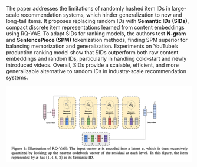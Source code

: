 
The paper addresses the limitations of randomly hashed item IDs in large-scale recommendation systems, which hinder generalization to new and long-tail items. It proposes replacing random IDs with **Semantic IDs (SIDs)**, compact discrete item representations learned from content embeddings using RQ-VAE. To adapt SIDs for ranking models, the authors test **N-gram** and **SentencePiece (SPM)** tokenization methods, finding SPM superior for balancing memorization and generalization. Experiments on YouTube’s production ranking model show that SIDs outperform both raw content embeddings and random IDs, particularly in handling cold-start and newly introduced videos. Overall, SIDs provide a scalable, efficient, and more generalizable alternative to random IDs in industry-scale recommendation systems.

![](../assets/semantic_ids_1.png)

